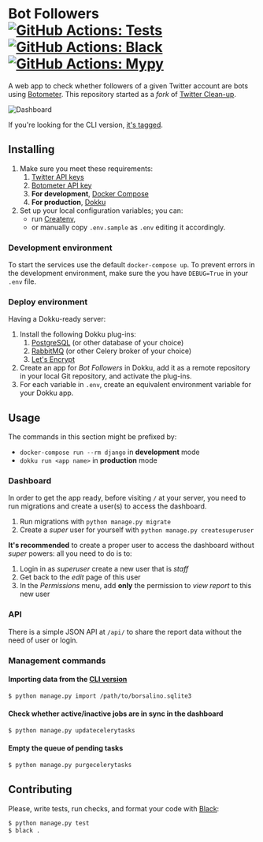 # Bot Followers [![GitHub Actions: Tests](https://github.com/cuducos/bot-followers/workflows/Tests/badge.svg)]() [![GitHub Actions: Black](https://github.com/cuducos/bot-followers/workflows/Black/badge.svg)]() [![GitHub Actions: Mypy](https://github.com/cuducos/bot-followers/workflows/Mypy/badge.svg)]()

A web app to check whether followers of a given Twitter account are bots using [Botometer](https://botometer.iuni.iu.edu/). This repository started as a _fork_ of [Twitter
Clean-up](https://github.com/cuducos/twitter-cleanup).

![Dashboard](dashboard.png)

If you're looking for the CLI version, [it's tagged](https://github.com/cuducos/bot-followers/tree/cli).

## Installing

1. Make sure you meet these requirements:
    1. [Twitter API keys](https://developer.twitter.com/apps)
    1. [Botometer API key](https://market.mashape.com/OSoMe/botometer)
    1. **For development**, [Docker Compose](https://docs.docker.com/compose/)
    1. **For production**, [Dokku](http://dokku.viewdocs.io/dokku/)
1. Set up your local configuration variables; you can:
    * run [Createnv](https://github.com/cuducos/createnv),
    * or manually copy `.env.sample` as `.env` editing it accordingly.

### Development environment

To start the services use the default `docker-compose up`. To prevent errors in the development environment, make sure the you have `DEBUG=True` in your `.env` file.

### Deploy environment

Having a Dokku-ready server:

1. Install the following Dokku plug-ins:
    1. [PostgreSQL](https://github.com/dokku/dokku-postgres-plugin) (or other database of your choice)
    1. [RabbitMQ](https://github.com/dokku/dokku-rabbitmq-plugin) (or other Celery broker of your choice)
    1. [Let's Encrypt](https://github.com/dokku/dokku-letsencrypt)
1. Create an app for _Bot Followers_ in Dokku, add it as a remote repository in your local Git repository, and activate the plug-ins.
1. For each variable in `.env`, create an equivalent environment variable for your Dokku app.

## Usage

The commands in this section might be prefixed by:

* `docker-compose run --rm django` in **development** mode
* `dokku run <app name>` in **production** mode

### Dashboard

In order to get the app ready, before visiting `/` at your server, you need to run migrations and create a user(s) to access the dashboard.


1. Run migrations with `python manage.py migrate`
1. Create a _super_ user for yourself with `python manage.py createsuperuser`

**It's recommended** to create a proper user to access the dashboard without _super_ powers: all you need to do is to:

1. Login in as _superuser_ create a new user that is _staff_
2. Get back to the _edit_ page of this user
3. In the _Permissions_ menu, add **only** the permission to _view report_ to this new user

### API

There is a simple JSON API at `/api/` to share the report data without the need of user or login.

### Management commands

#### Importing data from the [CLI version](https://github.com/cuducos/bot-followers/tree/cli)

```bash
$ python manage.py import /path/to/borsalino.sqlite3
```

#### Check whether active/inactive jobs are in sync in the dashboard

```bash
$ python manage.py updatecelerytasks
```

#### Empty the queue of pending tasks

```bash
$ python manage.py purgecelerytasks
```

## Contributing

Please, write tests, run checks, and format your code with [Black](https://github.com/ambv/black):

```bash
$ python manage.py test
$ black .
```
